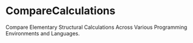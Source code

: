 # CompareCalculations
Compare Elementary Structural Calculations Across Various Programming Environments and Languages.
